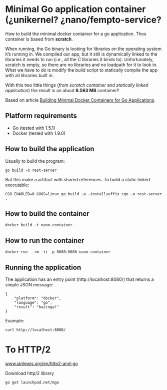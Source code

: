 Minimal Go application container (¿unikernel? ¿nano/fempto-service? 
===================================================================

How to build the minimal docker container for a go application. Thos container is based from **scratch**. 

When running, the Go binary is looking for libraries on the operating system it’s running in. We compiled our app, but it still is dynamically linked to the libraries it needs to run (i.e., all the C libraries it binds to). Unfortunately, scratch is empty, so there are no libraries and no loadpath for it to look in. What we have to do is modify the build script to statically compile the app with all libraries built in. 

With this two little things (*from scratch container* and *statically linked application*) the result is an about **6.563 MB** container!!

Based on article [Building Minimal Docker Containers for Go Applications](https://blog.codeship.com/building-minimal-docker-containers-for-go-applications/).


## Platform requirements

  - Go (tested with 1.5.1)
  - Docker (tested with 1.9.0)


## How to build the application 

Usually to build the program:

    go build -o rest-server


But this make a artifact with shared references. To build a static linked executable:

    CGO_ENABLED=0 GOOS=linux go build -a -installsuffix cgo -o rest-server .


## How to build the container

    docker build -t nano-container .


## How to run the container

    docker run --rm -ti -p 8080:8080 nano-container


## Running the application

The application has an entry point (http://localhost:8080/) that returns a simple JSON message:

    {
        "platform": "docker",
        "language": "go",
        "result": "bazinga!"
    }

Example:

    curl http://localhost:8080/


# To HTTP/2

www.ianlewis.org/en/http2-and-go

Download http/2 library
    
    go get launchpad.net/mgo